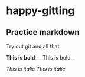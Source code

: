 # happy-gitting

## Practice markdown

Try out git and all that

**This is bold** __ This is bold__

_This is italic_ *This is italic*